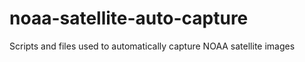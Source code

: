 # noaa-satellite-auto-capture
Scripts and files used to automatically capture NOAA satellite images
